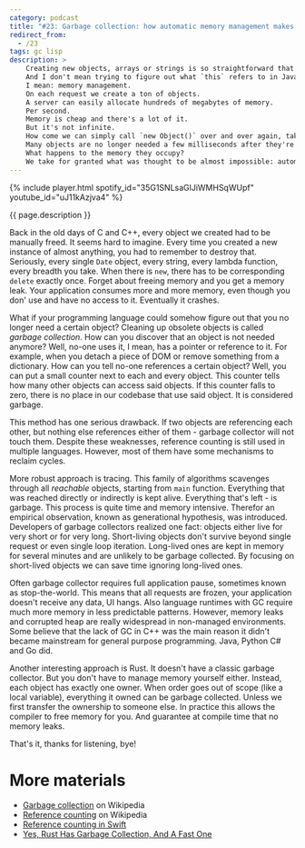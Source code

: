 ```yaml
---
category: podcast
title: "#23: Garbage collection: how automatic memory management makes writing software much easier"
redirect_from:
  - /23
tags: gc lisp
description: >
    Creating new objects, arrays or strings is so straightforward that we often forget what happens underneath.
    And I don't mean trying to figure out what `this` refers to in JavaScript objects.
    I mean: memory management.
    On each request we create a ton of objects.
    A server can easily allocate hundreds of megabytes of memory.
    Per second.
    Memory is cheap and there's a lot of it.
    But it's not infinite.
    How come we can simply call `new Object()` over and over again, taking more and more memory from our computer?
    Many objects are no longer needed a few milliseconds after they're created.
    What happens to the memory they occupy?
    We take for granted what was thought to be almost impossible: automatic memory management.
---
```


{% include player.html spotify_id="35G1SNLsaGlJiWMHSqWUpf" youtube_id="uJ11kAzjva4" %}

{{ page.description }}



Back in the old days of C and C++, every object we created had to be manually freed.
It seems hard to imagine.
Every time you created a new instance of almost anything, you had to remember to destroy that.
Seriously, every single `Date` object, every string, every lambda function, every breadth you take.
When there is `new`, there has to be corresponding `delete` exactly once.
Forget about freeing memory and you get a memory leak.
Your application consumes more and more memory, even though you don' use and have no access to it.
Eventually it crashes.

What if your programming language could somehow figure out that you no longer need a certain object?
Cleaning up obsolete objects is called _garbage collection_.
How can you discover that an object is not needed anymore?
Well, no-one uses it, I mean, has a pointer or reference to it.
For example, when you detach a piece of DOM or remove something from a dictionary.
How can you tell no-one references a certain object?
Well, you can put a small counter next to each and every object.
This counter tells how many other objects can access said objects.
If this counter falls to zero, there is no place in our codebase that use said object.
It is considered garbage.

This method has one serious drawback.
If two objects are referencing each other, but nothing else references either of them - garbage collector will not touch them.
Despite these weaknesses, reference counting is still used in multiple languages.
However, most of them have some mechanisms to reclaim cycles.

More robust approach is tracing.
This family of algorithms scavenges through all _reachable_ objects, starting from `main` function.
Everything that was reached directly or indirectly is kept alive.
Everything that's left - is garbage.
This process is quite time and memory intensive.
Therefor an empirical observation, known as generational hypothesis, was introduced.
Developers of garbage collectors realized one fact: objects either live for very short or for very long.
Short-living objects don't survive beyond single request or even single loop iteration.
Long-lived ones are kept in memory for several minutes and are unlikely to be garbage collected.
By focusing on short-lived objects we can save time ignoring long-lived ones.

Often garbage collector requires full application pause, sometimes known as stop-the-world.
This means that all requests are frozen, your application doesn't receive any data, UI hangs.
Also language runtimes with GC require much more memory in less predictable patterns.
However, memory leaks and corrupted heap are really widespread in non-managed environments.
Some believe that the lack of GC in C++ was the main reason it didn't became mainstream for general purpose programming.
Java, Python C# and Go did.

Another interesting approach is Rust.
It doesn't have a classic garbage collector.
But you don't have to manage memory yourself either.
Instead, each object has exactly one owner.
When order goes out of scope (like a local variable), everything it owned can be garbage collected.
Unless we first transfer the ownership to someone else.
In practice this allows the compiler to free memory for you.
And guarantee at compile time that no memory leaks.

That's it, thanks for listening, bye!




# More materials

* [Garbage collection](https://en.wikipedia.org/wiki/Garbage_collection_(computer_science)) on Wikipedia
* [Reference counting](https://en.wikipedia.org/wiki/Reference_counting) on Wikipedia
* [Reference counting in Swift](https://docs.swift.org/swift-book/LanguageGuide/AutomaticReferenceCounting.html#//apple_ref/doc/uid/TP40014097-CH20-XID_54)
* [Yes, Rust Has Garbage Collection, And A Fast One](https://blog.akquinet.de/2020/10/09/yes-rust-has-garbage-collection-and-a-fast-one/)



